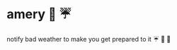 # amery :girl: :umbrella:
notify bad weather to make you get prepared to it :umbrella: :closed_umbrella: :rainbow: 
